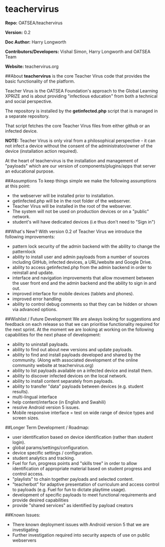 # teachervirus

**Repo:** OATSEA/teachervirus

**Version:** 0.2

**Doc Author:** Harry Longworth

**Contributors/Developers:** Vishal Simon, Harry Longworth and OATSEA Team

**Website:** teachervirus.org

##About
**teachervirus** is the core Teacher Virus code that provides the basic functionality of the platform. 

Teacher Virus is the OATSEA Foundation's approach to the Global Learning XPRIZE and is about providing "infectious education" from both a technical and social perspective.

The repository is installed by the **getinfected.php** script that is managed in a separate repository.

That script fetches the core Teacher Virus files from either github or an infected device.  

**NOTE:** Teacher Virus is only viral from a philosophical perspective - it can not infect a device without the consent of the administrator/owner of the device (installation action required).

At the heart of teachervirus is the installation and management of "payloads" which are our version of components/plugins/apps that server an educational purpose.

##Assumptions
To keep things simple we make the following assumptions at this point:
* the webserver will be installed prior to installation.
* getinfected.php will be in the root folder of the webserver.
* Teacher Virus will be installed in the root of the webserver.
* The system will not be used on production devices or on a "public" network.
* student's will have dedicated devices (i.e thus don't need to "Sign in")

##What's New? 
With version 0.2 of Teacher Virus we introduce the following improvements:
* pattern lock security of the admin backend with the ability to change the patternlock
* ability to install user and admin payloads from a number of sources including GitHub, infected devices, a URL/website and Google Drive.
* ability to access getinfected.php from the admin backend in order to reinstall and update.
* interface and navigation improvements that allow movement between the user front end and the admin backend and the ability to sign in and out.
* improved interface for mobile devices (tablets and phones).
* improved error handling
* ability to control debug comments so that they can be hidden or shown via advanced options.

##Wishlist / Future Development
We are always looking for suggestions and feedback on each release so that we can prioritise functionality required for the next sprint.  At the moment we are looking at working on the following capabilities for the next phase of development:

* ability to uninstall payloads.
* ability to find out about new versions and update payloads.
* ability to find and install payloads developed and shared by the community. (Along with associated development of the online community website at teachervirus.org)
* ability to list payloads available on a infected device and install them.
* ability to discover infected devices on the local network.
* ability to install content separately from payloads.
* ability to transfer "data" payloads between devices (e.g. student results).
* multi-lingual interface
* help content/interface (in English and Swahili)
* resolve Android version 5 issues.
* Mobile responsive interface = test on wide range of device types and screen sizes.

##Longer Term Development / Roadmap:
* user identification based on device identification (rather than student login).
* global params/settings/configuration.
* device specific settings / configuration.
* student analytics and tracking.
* Fuel for fun, progress points and "skills tree" in order to allow identification of appropriate material based on student progress and control access.
* "playlists" to chain together payloads and selected content.
* "teacherbot" for adaptive presentation of curriculum and access control to payloads (e.g. Fuel for fun to dictate playtime usage).
* development of specific payloads to meet functional requirements and provide desired capabilities
* provide "shared services" as identified by payload creators

##Known Issues:
* There known deployment issues with Android version 5 that we are investigating
* Further investigation required into security aspects of use on public webservers



